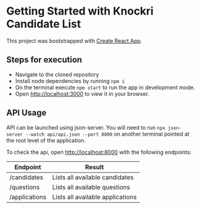 # Getting Started with Knockri Candidate List

This project was bootstrapped with [Create React App](https://github.com/facebook/create-react-app).

## Steps for execution

- Navigate to the cloned repository
- Install node dependencies by running `npm i`
- On the terminal execute `npm start` to run the app in development mode.
- Open [http://localhost:3000](http://localhost:3000) to view it in your browser.

## API Usage

API can be launched using json-server. You will need to run `npx json-server --watch api/api.json --port 8000` on another terminal pointed at the root level of the application.

To check the api, open [http://localhost:8000](http://localhost:8000) with the following endpoints:

| Endpoint                     | Result                                              |
|------------------------------|-----------------------------------------------------|
| /candidates                  | Lists all available candidates                      |
| /questions                   | Lists all available questions                       |
| /applications                | Lists all available applications                    |